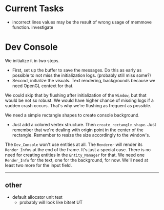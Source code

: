 # **Current Tasks**
* incorrect lines values may be the result of wrong usage of memmove function. investigate

# **Dev Console**
We initialize it in two steps. 
* First, set up the buffer to save the messages. Do this as early as possible to not miss the initialization logs. (probably still miss some?)
* Second, initialize the visuals. Text rendering, backgrounds because we need OpenGL context for that.

We could skip that by flushing after initialization of the `Window`, but that would be not so robust. We would have higher chance of missing logs if a sudden crash occurs. That's why we're flushing as frequent as possible.

We need a simple rectangle shapes to create console background.
* Just add a colored vertex structure. Then `create_rectangle_shape`. Just remember that we're dealing with origin point in the center of the rectangle. Remember to resize the size accordingly to the window's.

The `Dev_Console` won't use entities at all. The `Renderer` will render its `Render_Info`s at the end of the frame. It's just a special case. There is no need for creating entities in the `Entity_Manager` for that. We need one `Render_Info` for the text, one for the background, for now. We'll need at least two more for the input field.

----
## **other**
* default allocator unit test
    * probably will look like bitset UT
